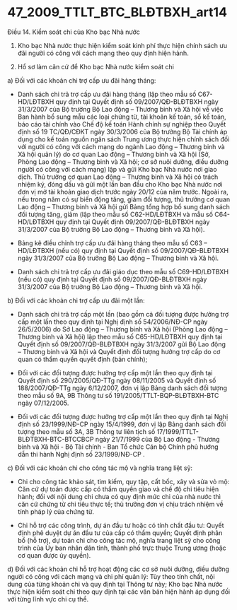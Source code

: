 # 47_2009_TTLT_BTC_BLĐTBXH_art14
Điều 14. Kiểm soát chi của Kho bạc Nhà nước

1. Kho bạc Nhà nước thực hiện kiểm soát kinh phí thực hiện chính sách ưu đãi người có công với cách mạng theo quy định hiện hành.

2. Hồ sơ làm căn cứ để Kho bạc Nhà nước kiểm soát chi

a) Đối với các khoản chi trợ cấp ưu đãi hàng tháng:

- Danh sách chi trả trợ cấp ưu đãi hàng tháng (lập theo mẫu số C67-HD/LĐTBXH quy định tại Quyết định số 09/2007/QĐ-BLĐTBXH ngày 31/3/2007 của Bộ trưởng Bộ Lao động – Thương binh và Xã hội về việc Ban hành bổ sung mẫu các loại chứng từ, tài khoản kế toán, sổ kế toán, báo cáo tài chính vào Chế độ kế toán Hành chính sự nghiệp theo Quyết định số 19 TC/QĐ/CĐKT ngày 30/3/2006 của Bộ trưởng Bộ Tài chính áp dụng cho kế toán nguồn ngân sách Trung ương thực hiện chính sách đối với người có công với cách mạng do ngành Lao động – Thương binh và Xã hội quản lý) do cơ quan Lao động – Thương binh và Xã hội (Sở, Phòng Lao động – Thương binh và Xã hội; cơ sở nuôi dưỡng, điều dưỡng người có công với cách mạng) lập và gửi Kho bạc Nhà nước nơi giao dịch. Thủ trưởng cơ quan Lao động – Thương binh và Xã hội có trách nhiệm ký, đóng dấu và gửi một lần ban đầu cho Kho bạc Nhà nước nơi đơn vị mở tài khoản giao dịch trước ngày 20/12 của năm trước. Ngoài ra, nếu trong năm có sự biến động tăng, giảm đối tượng, thủ trưởng cơ quan Lao động – Thương binh và Xã hội gửi Bảng tổng hợp bổ sung danh sách đối tượng tăng, giảm (lập theo mẫu số C62-HD/LĐTBXH và mẫu số C64-HD/LĐTBXH quy định tại Quyết định 09/2007/QĐ-BLĐTBXH ngày 31/3/2007 của Bộ trưởng Bộ Lao động – Thương binh và Xã hội).

- Bảng kê điều chỉnh trợ cấp ưu đãi hàng tháng theo mẫu số C63 – HD/LĐTBXH (nếu có) quy định tại Quyết định số 09/2007/QĐ-BLĐTBXH ngày 31/3/2007 của Bộ trưởng Bộ Lao động – Thương binh và Xã hội.

- Danh sách chi trả trợ cấp ưu đãi giáo dục theo mẫu số C69-HD/LĐTBXH (nếu có) quy định tại Quyết định số 09/2007/QĐ-BLĐTBXH ngày 31/3/2007 của Bộ trưởng Bộ Lao động – Thương binh và Xã hội.

b) Đối với các khoản chi trợ cấp ưu đãi một lần:

- Danh sách chi trả trợ cấp một lần (bao gồm cả đối tượng được hưởng trợ cấp một lần theo quy định tại Nghị định số 54/2006/NĐ-CP ngày 26/5/2006) do Sở Lao động – Thương binh và Xã hội (Phòng Lao động – Thương binh và Xã hội) lập theo mẫu số C65-HD/LĐTBXH quy định tại Quyết định số 09/2007/QĐ-BLĐTBXH ngày 31/3/2007 gửi Bộ Lao động – Thương binh và Xã hội và Quyết định đối tượng hưởng trợ cấp do cơ quan có thẩm quyền quyết định (bản chính);

- Đối với các đối tượng được hưởng trợ cấp một lần theo quy định tại Quyết định số 290/2005/QĐ-TTg ngày 08/11/2005 và Quyết định số 188/2007/QĐ-TTg ngày 6/12/2007, đơn vị lập Bảng danh sách đối tượng theo mẫu số 9A, 9B Thông tư số 191/2005/TTLT-BQP-BLĐTBXH-BTC ngày 07/12/2005.

- Đối với các đối tượng được hưởng trợ cấp một lần theo quy định tại Nghị định số 23/1999/NĐ-CP ngày 15/4/1999, đơn vị lập Bảng danh sách đối tượng theo mẫu số 3A, 3B Thông tư liên tịch số 17/1999/TTLT-BLĐTBXH-BTC-BTCCBCP ngày 21/7/1999 của Bộ Lao động - Thương binh và Xã hội - Bộ Tài chính - Ban Tổ chức Cán bộ Chính phủ hướng dẫn thi hành Nghị định số 23/1999/NĐ-CP .

c) Đối với các khoản chi cho công tác mộ và nghĩa trang liệt sỹ:

- Chi cho công tác khảo sát, tìm kiếm, quy tập, cất bốc, xây và sửa vỏ mộ: Căn cứ dự toán được cấp có thẩm quyền giao và chế độ chi tiêu hiện hành; đối với nội dung chi chưa có quy định mức chi của nhà nước thì căn cứ chứng từ chi tiêu thực tế; thủ trưởng đơn vị chịu trách nhiệm về tính pháp lý của chứng từ.

- Chi hỗ trợ các công trình, dự án đầu tư hoặc có tính chất đầu tư: Quyết định phê duyệt dự án đầu tư của cấp có thẩm quyền; Quyết định phân bổ (hỗ trợ), dự toán chi cho công tác mộ, nghĩa trang liệt sỹ cho công trình của Ủy ban nhân dân tỉnh, thành phố trực thuộc Trung ương (hoặc cơ quan được ủy quyền).

d) Đối với các khoản chi hỗ trợ hoạt động các cơ sở nuôi dưỡng, điều dưỡng người có công với cách mạng và chi phí quản lý: Tùy theo tính chất, nội dung của từng khoản chi và quy định tại Thông tư này; Kho bạc Nhà nước thực hiện kiểm soát chi theo quy định tại các văn bản hiện hành áp dụng đối với từng lĩnh vực chi cụ thể.